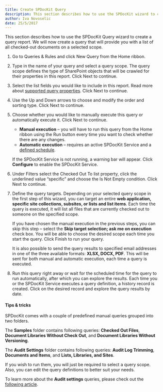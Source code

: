 ```yaml
---
title: Create SPDocKit Query 
description: This section describes how to use the SPDocKit wizard to create a query report.
author: Iva Novoselic  
date: 25/5/2017  
---
```


This section describes how to use the SPDocKit Query wizard to create a query report. We will now create a query that will provide you with a list of all checked-out documents on a selected scope.

1. Go to Queries & Rules and click New Query from the Home ribbon.  
2. Type in the name of your query and select a query scope. The query scope defines the type of SharePoint objects that will be crawled for their properties in this report. Click Next to continue.  
3. Select the list fields you would like to include in this report. Read more about [supported query properties](#internal/query-and-change-sharepoint-settings/queries-and-rules-screen). Click Next to continue.  
4. Use the Up and Down arrows to choose and modify the order and sorting type. Click Next to continue.  
5. Choose whether you would like to manually execute this query or automatically execute it. Click Next to continue.

   * __Manual execution__ – you will have to run this query from the Home ribbon using the Run button every time you want to check whether there are any changes.
   * __Automatic execution__ – requires an active SPDocKit Service and a [defined schedule](#internal/query-and-change-sharepoint-settings/queries-and-rules-screen).

   If the SPDocKit Service is not running, a warning bar will appear. Click __Configure__ to enable the SPDocKit Service.  
6. Under Filters select the Checked Out To list property, click the underlined value “specific” and choose the Is Not Empty condition. Click Next to continue.  
7. Define the query targets. Depending on your selected query scope in the first step of this wizard, you can target an entire __web application, specific site collections, subsites, or lists and list items__. Each time the query is executed, it will list all files that are currently checked out to someone on the specified scope.

   If you have chosen the manual execution in the previous steps, you can skip this step – select the __Skip target selection; ask me on execution__ check box. You will be able to choose the desired scope each time you start the query. Click Finish to run your query.

   It is also possible to send the query results to specified email addresses in one of the three available formats: __XLSX, DOCX, PDF__. This will be sent for both manual and automatic execution, each time a query is executed.

8. Run this query right away or wait for the scheduled time for the query to run automatically, after which you can explore the results. Each time you or the SPDocKit Service executes a query definition, a history record is created. Click on the desired record and explore the query results by date.


#### Tips & tricks

SPDocKit comes with a couple of predefined manual queries grouped into two folders.

The __Samples__ folder contains following queries: __Checked Out Files__, __Document Libraries Without Check Out__, and __Document Libraries Without Versioning__. 

The __Audit Settings__ folder contains following queries: __Audit Log Trimming__, __Documents and Items__, and __Lists, Libraries, and Sites__.


If you wish to run them, you will just be required to select a query scope. Also, you can edit the query definitions to better suit your needs.

To learn more about the __Audit settings__ queries, please check out the [following article](#internal/query-and-change-sharepoint-settings/create-audit-queries-and-rules).